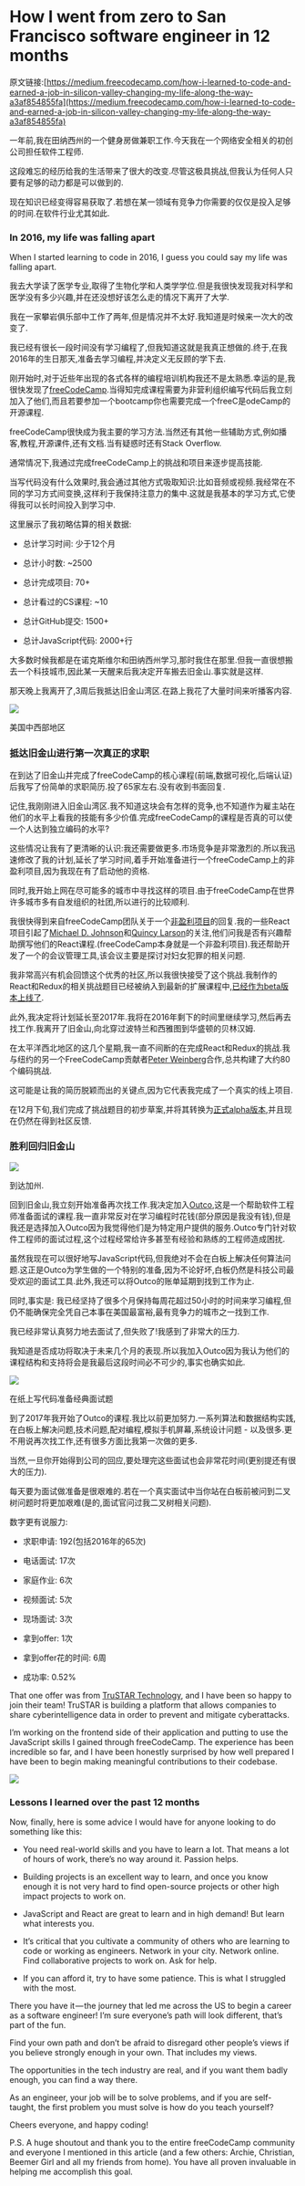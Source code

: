 # How I went from zero to San Francisco software engineer in 12 months

原文链接:[https://medium.freecodecamp.com/how-i-learned-to-code-and-earned-a-job-in-silicon-valley-changing-my-life-along-the-way-a3af854855fa](https://medium.freecodecamp.com/how-i-learned-to-code-and-earned-a-job-in-silicon-valley-changing-my-life-along-the-way-a3af854855fa)

一年前,我在田纳西州的一个健身房做兼职工作.今天我在一个网络安全相关的初创公司担任软件工程师.

这段难忘的经历给我的生活带来了很大的改变.尽管这极具挑战,但我认为任何人只要有足够的动力都是可以做到的.

现在知识已经变得容易获取了.若想在某一领域有竞争力你需要的仅仅是投入足够的时间.在软件行业尤其如此.

### In 2016, my life was falling apart

When I started learning to code in 2016, I guess you could say my life was falling apart.

我去大学读了医学专业,取得了生物化学和人类学学位.但是我很快发现我对科学和医学没有多少兴趣,并在还没想好该怎么走的情况下离开了大学.

我在一家攀岩俱乐部中工作了两年,但是情况并不太好.我知道是时候来一次大的改变了.

我已经有很长一段时间没有学习编程了,但我知道这就是我真正想做的.终于,在我2016年的生日那天,准备去学习编程,并决定义无反顾的学下去.

刚开始时,对于近些年出现的各式各样的编程培训机构我还不是太熟悉.幸运的是,我很快发现了[freeCodeCamp](https://www.freecodecamp.com/).当得知完成课程需要为非营利组织编写代码后我立刻加入了他们,而且若要参加一个bootcamp你也需要完成一个freeC是odeCamp的开源课程.

freeCodeCamp很快成为我主要的学习方法.当然还有其他一些辅助方式,例如播客,教程,开源课件,还有文档.当有疑惑时还有Stack Overflow.

通常情况下,我通过完成freeCodeCamp上的挑战和项目来逐步提高技能.

当写代码没有什么效果时,我会通过其他方式吸取知识:比如音频或视频.我经常在不同的学习方式间变换,这样利于我保持注意力的集中.这就是我基本的学习方式,它使得我可以长时间投入到学习中.

这里展示了我初略估算的相关数据:

* 总计学习时间: 少于12个月

* 总计小时数: ~2500

* 总计完成项目: 70+

* 总计看过的CS课程: ~10

* 总计GitHub提交: 1500+

* 总计JavaScript代码: 2000+行

大多数时候我都是在诺克斯维尔和田纳西州学习,那时我住在那里.但我一直很想搬去一个科技城市,因此某一天醒来后我决定开车搬去旧金山.事实就是这样.

那天晚上我离开了,3周后我抵达旧金山湾区.在路上我花了大量时间来听播客内容.

![](http://p0.qhimg.com/t01a9cf63d01918bc50.jpg)

美国中西部地区

### 抵达旧金山进行第一次真正的求职

在到达了旧金山并完成了freeCodeCamp的核心课程(前端,数据可视化,后端认证)后我写了份简单的求职简历.投了65家左右.没有收到书面回复.

记住,我刚刚进入旧金山湾区.我不知道这块会有怎样的竞争,也不知道作为雇主站在他们的水平上看我的技能有多少价值.完成freeCodeCamp的课程是否真的可以使一个人达到独立编码的水平?

这些情况让我有了更清晰的认识:我还需要做更多.市场竞争是非常激烈的.所以我迅速修改了我的计划,延长了学习时间,着手开始准备进行一个freeCodeCamp上的非盈利项目,因为我现在有了启动他的资格.

同时,我开始上网在尽可能多的城市中寻找这样的项目.由于freeCodeCamp在世界许多城市多有自发组织的社团,所以进行的比较顺利.

我很快得到来自freeCodeCamp团队关于一个[非盈利项目](https://medium.freecodecamp.com/how-i-made-my-first-million-dollars-in-pro-bono-code-86f911040484)的回复.我的一些React项目引起了[Michael D. Johnson](https://medium.com/@CodeNonprofit)和[Quincy Larson](https://medium.com/@quincylarson)的关注,他们问我是否有兴趣帮助撰写他们的React课程.(freeCodeCamp本身就是一个非盈利项目).我还帮助开发了一个的会议管理工具,该会议主要是探讨对妇女犯罪的相关问题.

我非常高兴有机会回馈这个优秀的社区,所以我很快接受了这个挑战.我制作的React和Redux的相关挑战题目已经被纳入到最新的扩展课程中,[已经作为beta版本上线了](http://beta.freecodecamp.com/en/).

此外,我决定将计划延长至2017年.我将在2016年剩下的时间里继续学习,然后再去找工作.我离开了旧金山,向北穿过波特兰和西雅图到华盛顿的贝林汉姆.

在太平洋西北地区的这几个星期,我一直不间断的在完成React和Redux的挑战.我与纽约的另一个FreeCodeCamp贡献者[Peter Weinberg](https://github.com/no-stack-dub-sack)合作,总共构建了大约80个编码挑战.

这可能是让我的简历脱颖而出的关键点,因为它代表我完成了一个真实的线上项目.

在12月下旬,我们完成了挑战题目的初步草案,并将其转换为[正式alpha版本](http://hysterical-amusement.surge.sh/),并且现在仍然在得到社区反馈.

### 胜利回归旧金山

![](http://p0.qhimg.com/t0123f27c4016c44b14.png)

到达加州.

回到旧金山,我立刻开始准备再次找工作.我决定加入[Outco](https://outco.io/#),这是一个帮助软件工程师准备面试的课程.我一直非常反对在学习编程时花钱(部分原因是我没有钱),但是我还是选择加入Outco因为我觉得他们是为特定用户提供的服务.Outco专门针对软件工程师的面试过程,这个过程经常给许多甚至有经验和熟练的工程师造成困扰.

虽然我现在可以很好地写JavaScript代码,但我绝对不会在白板上解决任何算法问题.这正是Outco为学生做的一个特别的准备,因为不论好坏,白板仍然是科技公司最受欢迎的面试工具.此外,我还可以将Outco的账单延期到找到工作为止.

同时,事实是: 我已经坚持了很多个月保持每周花超过50小时的时间来学习编程,但仍不能确保完全凭自己本事在美国最富裕,最有竞争力的城市之一找到工作.

我已经非常认真努力地去面试了,但失败了!我感到了非常大的压力.

我知道是否成功将取决于未来几个月的表现.所以我加入Outco因为我认为他们的课程结构和支持将会是我最后这段时间必不可少的,事实也确实如此.

![](http://p0.qhimg.com/t019ddf79d265e43df8.jpg)

在纸上写代码准备经典面试题

到了2017年我开始了Outco的课程.我比以前更加努力.一系列算法和数据结构实践,在白板上解决问题,技术问题,配对编程,模拟手机屏幕,系统设计问题 - 以及很多.更不用说再次找工作,还有很多方面比我第一次做的更多.

当然,一旦你开始得到公司的回应,要处理完这些面试也会非常花时间(更别提还有很大的压力).

每天要为面试做准备是很艰难的.若在一个真实面试中当你站在白板前被问到二叉树问题时将更加艰难(是的,面试官问过我二叉树相关问题).

数字更有说服力:

* 求职申请: 192(包括2016年的65次)

* 电话面试: 17次

* 家庭作业: 6次

* 视频面试: 5次

* 现场面试: 3次

* 拿到offer: 1次

* 拿到offer花的时间: 6周

* 成功率: 0.52%


That one offer was from [TruSTAR Technology](https://www.trustar.co/), and I have been so happy to join their team! TruSTAR is building a platform that allows companies to share cyberintelligence data in order to prevent and mitigate cyberattacks.

I’m working on the frontend side of their application and putting to use the JavaScript skills I gained through freeCodeCamp. The experience has been incredible so far, and I have been honestly surprised by how well prepared I have been to begin making meaningful contributions to their codebase.

![](http://p0.qhimg.com/t017cfd489f297ea03a.png)

### Lessons I learned over the past 12 months

Now, finally, here is some advice I would have for anyone looking to do something like this:

*   You need real-world skills and you have to learn a lot. That means a lot of hours of work, there’s no way around it. Passion helps.

*   Building projects is an excellent way to learn, and once you know enough it is not very hard to find open-source projects or other high impact projects to work on.

*   JavaScript and React are great to learn and in high demand! But learn what interests you.

*   It’s critical that you cultivate a community of others who are learning to code or working as engineers. Network in your city. Network online. Find collaborative projects to work on. Ask for help.

*   If you can afford it, try to have some patience. This is what I struggled with the most.

There you have it — the journey that led me across the US to begin a career as a software engineer! I’m sure everyone’s path will look different, that’s part of the fun.

Find your own path and don’t be afraid to disregard other people’s views if you believe strongly enough in your own. That includes my views.

The opportunities in the tech industry are real, and if you want them badly enough, you can find a way there.

As an engineer, your job will be to solve problems, and if you are self-taught, the first problem you must solve is how do you teach yourself?

Cheers everyone, and happy coding!

P.S. A huge shoutout and thank you to the entire freeCodeCamp community and everyone I mentioned in this article (and a few others: Archie, Christian, Beemer Girl and all my friends from home). You have all proven invaluable in helping me accomplish this goal.
                